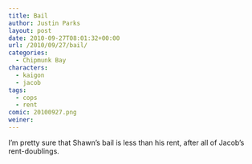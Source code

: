 ```yaml
---
title: Bail
author: Justin Parks
layout: post
date: 2010-09-27T08:01:32+00:00
url: /2010/09/27/bail/
categories:
  - Chipmunk Bay
characters:
  - kaigon
  - jacob
tags:
  - cops
  - rent
comic: 20100927.png
weiner:
---
```

I&#8217;m pretty sure that Shawn&#8217;s bail is less than his rent, after all of Jacob&#8217;s rent-doublings.